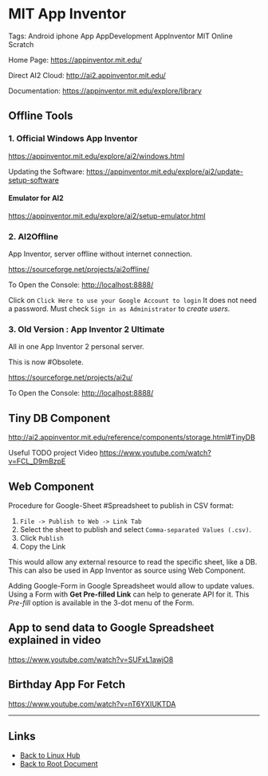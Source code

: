 # MIT App Inventor

Tags: Android iphone App AppDevelopment AppInventor MIT Online Scratch

Home Page: <https://appinventor.mit.edu/>

Direct AI2 Cloud: <http://ai2.appinventor.mit.edu/>

Documentation: <https://appinventor.mit.edu/explore/library>

## Offline Tools

### 1. Official Windows App Inventor

<https://appinventor.mit.edu/explore/ai2/windows.html>

Updating the Software: <https://appinventor.mit.edu/explore/ai2/update-setup-software>

#### Emulator for AI2

<https://appinventor.mit.edu/explore/ai2/setup-emulator.html>


### 2. AI2Offline

App Inventor, server offline without internet connection.

<https://sourceforge.net/projects/ai2offline/>

To Open the Console: <http://localhost:8888/>

Click on `Click Here to use your Google Account to login`
It does not need a password.
Must check `Sign in as Administrator` to *create users*.

### 3. Old Version : App Inventor 2 Ultimate

All in one App Inventor 2 personal server.

This is now #Obsolete.

<https://sourceforge.net/projects/ai2u/>

To Open the Console: <http://localhost:8888/>

## Tiny DB Component

<http://ai2.appinventor.mit.edu/reference/components/storage.html#TinyDB>

Useful TODO project Video <https://www.youtube.com/watch?v=FCL_D9mBzpE>

## Web Component

Procedure for Google-Sheet #Spreadsheet to publish in CSV format:
1. `File -> Publish to Web -> Link Tab`
2. Select the sheet to publish and select `Comma-separated Values (.csv)`.
3. Click `Publish`
4. Copy the Link

This would allow any external resource to read the specific sheet, like a DB.
This can also be used in App Inventor as source using Web Component.

Adding Google-Form in Google Spreadsheet would allow to update values.
Using a Form with **Get Pre-filled Link** can help to generate API for it.
This *Pre-fill* option is available in the 3-dot menu of the Form.

## App to send data to Google Spreadsheet explained in video

<https://www.youtube.com/watch?v=SUFxL1awjO8>

## Birthday App For Fetch

<https://www.youtube.com/watch?v=nT6YXIUKTDA>


----
<!-- Footer Begins Here -->
## Links

- [Back to Linux Hub](./README.md)
- [Back to Root Document](../README.md)


